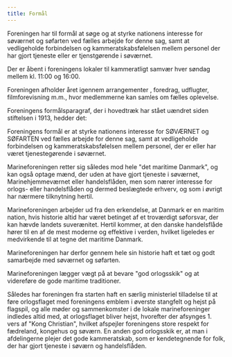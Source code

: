 ```yaml
---
title: Formål
---
```

Foreningen har til formål at søge og at styrke nationens interesse for søværnet og søfarten ved fælles arbejde for denne sag, samt at vedligeholde forbindelsen og kammeratskabsfølelsen
mellem personel der har gjort tjeneste eller er tjenstgørende i søværnet.

Der er åbent i foreningens lokaler til kammeratligt samvær hver søndag mellem kl. 11:00 og 16:00.

Foreningen afholder året igennem arrangementer , foredrag, udflugter, filmforevisning m.m., hvor medlemmerne kan samles om fælles oplevelse.

Foreningens formålsparagraf, der i hovedtræk har stået uændret siden stiftelsen i 1913, hedder det:

Foreningens formål er at styrke nationens interesse for SØVÆRNET og SØFARTEN ved fælles arbejde for denne sag, samt at vedligeholde forbindelsen og kammeratskabsfølelsen mellem personel, der er eller har været tjenestegørende i søværnet.

Marineforeningen retter sig således mod hele "det maritime Danmark", og kan også optage mænd, der uden at have gjort tjeneste i søværnet, Marinehjemmeværnet eller handelsflåden, men som nærer interesse for orlogs- eller handelsflåden og dermed beslægtede erhverv, og som i øvrigt har nærmere tilknytning hertil.

Marineforeningen arbejder ud fra den erkendelse, at Danmark er en maritim nation, hvis historie altid har været betinget af et troværdigt søforsvar, der kan hævde landets suverænitet. Hertil kommer, at den danske handelsflåde hører til en af de mest moderne og effektive i verden, hvilket ligeledes er medvirkende til at tegne det maritime Danmark.

Marineforeningen har derfor gennem hele sin historie haft et tæt og godt samarbejde med søværnet og søfarten.

Marineforeningen lægger vægt på at bevare "god orlogsskik" og at videreføre de gode maritime traditioner.

Således har foreningen fra starten haft en særlig ministeriel tilladelse til at føre orlogsflaget med foreningens emblem i øverste stangfelt og hejst på flagspil, og alle møder og sammenkomster i de lokale marineforeninger indledes altid med, at orlogsflaget bliver hejst, hvorefter der afsynges 1. vers af "Kong Christian", hvilket afspejler foreningens store respekt for fædreland, kongehus og søværn. En anden god orlogsskik er, at man i afdelingerne plejer det gode kammeratskab, som er kendetegnende for folk, der har gjort tjeneste i søværn og handelsflåden.
